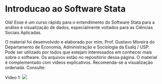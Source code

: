 # Introducao ao Software Stata

Olá! Esse é um curso rápido para o entendimento do Software Stata para a análise e visualização de dados, especialmente voltados para as Ciências Sociais Aplicadas.

O material foi desenvolvido e elaborado por mim, Prof. Gustavo Moreira do Departamento de Economia, Administração e Sociologia da Esalq / USP. Pode ser utilizado por todos que estejam interessados em conhecer mais sobre o software. Os arquivos estão no repositório dessa página. O material é complementado com vídeos explicativos. Recomenda-se a visualização ordenada. Consulte:

Vídeo 1: [![](https://markdown-videos-api.jorgenkh.no/youtube/dQw4w9WgXcQ)](https://youtu.be/dQw4w9WgXcQ)
